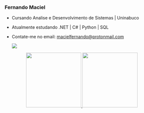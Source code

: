 ### Fernando Maciel



- Cursando Analise e Desenvolvimento de Sistemas | Uninabuco
- Atualmente estudando .NET | C# | Python | SQL
- Contate-me no email: macielfernando@protonmail.com

  <div> 
 
  
 	

 
  <a href="https://www.linkedin.com/in/fernando-maciel-257645151/" target="_blank"><img src="https://img.shields.io/badge/-LinkedIn-%230077B5?style=for-the-badge&logo=linkedin&logoColor=white" target="_blank"></a> 
 
 
</div>

<div align="center">
  <a href="https://github.com/nandomaciell">
  <img height="180em" src="https://github-readme-stats.vercel.app/api?username=macielfernando&show_icons=true&theme=dark&include_all_commits=true&count_private=true"/>
  <img height="180em" src="https://github-readme-stats.vercel.app/api/top-langs/?username=macielfernando&layout=compact&langs_count=7&theme=dark"/>
   
</div>
 

    
    

  

